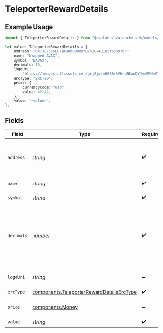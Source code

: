 # TeleporterRewardDetails

## Example Usage

```typescript
import { TeleporterRewardDetails } from "@avalabs/avalanche-sdk/models/components";

let value: TeleporterRewardDetails = {
    address: "0x71C7656EC7ab88b098defB751B7401B5f6d8976F",
    name: "Wrapped AVAX",
    symbol: "WAVAX",
    decimals: 18,
    logoUri:
        "https://images.ctfassets.net/gcj8jwzm6086/5VHupNKwnDYJvqMENeV7iJ/fdd6326b7a82c8388e4ee9d4be7062d4/avalanche-avax-logo.svg",
    ercType: "ERC-20",
    price: {
        currencyCode: "usd",
        value: 42.42,
    },
    value: "<value>",
};
```

## Fields

| Field                                                                                                                                 | Type                                                                                                                                  | Required                                                                                                                              | Description                                                                                                                           | Example                                                                                                                               |
| ------------------------------------------------------------------------------------------------------------------------------------- | ------------------------------------------------------------------------------------------------------------------------------------- | ------------------------------------------------------------------------------------------------------------------------------------- | ------------------------------------------------------------------------------------------------------------------------------------- | ------------------------------------------------------------------------------------------------------------------------------------- |
| `address`                                                                                                                             | *string*                                                                                                                              | :heavy_check_mark:                                                                                                                    | A wallet or contract address in mixed-case checksum encoding.                                                                         | 0x71C7656EC7ab88b098defB751B7401B5f6d8976F                                                                                            |
| `name`                                                                                                                                | *string*                                                                                                                              | :heavy_check_mark:                                                                                                                    | The contract name.                                                                                                                    | Wrapped AVAX                                                                                                                          |
| `symbol`                                                                                                                              | *string*                                                                                                                              | :heavy_check_mark:                                                                                                                    | The contract symbol.                                                                                                                  | WAVAX                                                                                                                                 |
| `decimals`                                                                                                                            | *number*                                                                                                                              | :heavy_check_mark:                                                                                                                    | The number of decimals the token uses. For example `6`, means to divide the token amount by `1000000` to get its user representation. | 18                                                                                                                                    |
| `logoUri`                                                                                                                             | *string*                                                                                                                              | :heavy_minus_sign:                                                                                                                    | The logo uri for the address.                                                                                                         | https://images.ctfassets.net/gcj8jwzm6086/5VHupNKwnDYJvqMENeV7iJ/fdd6326b7a82c8388e4ee9d4be7062d4/avalanche-avax-logo.svg             |
| `ercType`                                                                                                                             | [components.TeleporterRewardDetailsErcType](../../models/components/teleporterrewarddetailserctype.md)                                | :heavy_check_mark:                                                                                                                    | N/A                                                                                                                                   |                                                                                                                                       |
| `price`                                                                                                                               | [components.Money](../../models/components/money.md)                                                                                  | :heavy_minus_sign:                                                                                                                    | The token price, if available.                                                                                                        |                                                                                                                                       |
| `value`                                                                                                                               | *string*                                                                                                                              | :heavy_check_mark:                                                                                                                    | N/A                                                                                                                                   |                                                                                                                                       |